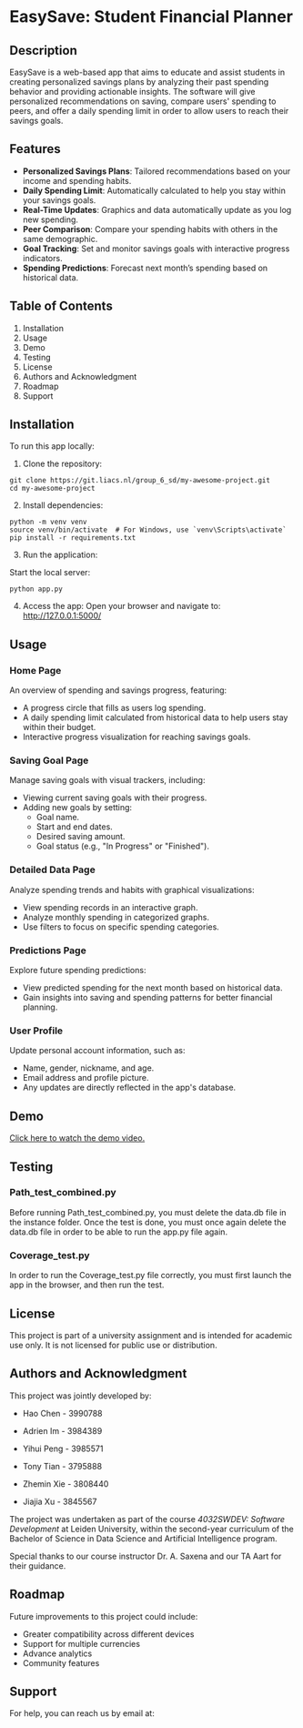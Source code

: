 # EasySave: Student Financial Planner


## Description

EasySave is a web-based app that aims to educate and assist students in creating personalized savings plans by analyzing their past spending behavior and providing actionable insights. The software will give personalized recommendations on saving, compare users' spending to peers, and offer a daily spending limit in order to allow users to reach their savings goals.

## Features
- **Personalized Savings Plans**: Tailored recommendations based on your income and spending habits.
- **Daily Spending Limit**: Automatically calculated to help you stay within your savings goals.
- **Real-Time Updates**: Graphics and data automatically update as you log new spending.
- **Peer Comparison**: Compare your spending habits with others in the same demographic.
- **Goal Tracking**: Set and monitor savings goals with interactive progress indicators.
- **Spending Predictions**: Forecast next month’s spending based on historical data.


## Table of Contents

1. Installation
2. Usage
3. Demo
4. Testing
5. License
6. Authors and Acknowledgment
7. Roadmap
8. Support

## Installation
To run this app locally:

1. Clone the repository:

```
git clone https://git.liacs.nl/group_6_sd/my-awesome-project.git
cd my-awesome-project
```

2. Install dependencies:

```
python -m venv venv
source venv/bin/activate  # For Windows, use `venv\Scripts\activate`
pip install -r requirements.txt
```

3. Run the application:

Start the local server:
```
python app.py
```

4. Access the app:
Open your browser and navigate to:
http://127.0.0.1:5000/


## Usage

### Home Page  
An overview of spending and savings progress, featuring:  
- A progress circle that fills as users log spending.  
- A daily spending limit calculated from historical data to help users stay within their budget.  
- Interactive progress visualization for reaching savings goals.  

### Saving Goal Page  
Manage saving goals with visual trackers, including:  
- Viewing current saving goals with their progress.  
- Adding new goals by setting:  
  - Goal name.  
  - Start and end dates.  
  - Desired saving amount.  
  - Goal status (e.g., "In Progress" or "Finished").  

### Detailed Data Page  
Analyze spending trends and habits with graphical visualizations:  
- View spending records in an interactive graph.  
- Analyze monthly spending in categorized graphs.  
- Use filters to focus on specific spending categories.  


### Predictions Page  
Explore future spending predictions:  
- View predicted spending for the next month based on historical data.  
- Gain insights into saving and spending patterns for better financial planning.  

### User Profile  
Update personal account information, such as:  
- Name, gender, nickname, and age.  
- Email address and profile picture.  
- Any updates are directly reflected in the app's database.  


## Demo

[Click here to watch the demo video.](https://leidenuniv1-my.sharepoint.com/:v:/g/personal/s3990788_vuw_leidenuniv_nl/EWQqtigp00xGjRqCbi2F1q8B63BJgNNwN9CLoWdJs7FKsg?e=0y7rta)

## Testing

### Path_test_combined.py

Before running Path_test_combined.py, you must delete the data.db file in the instance folder. Once the test is done, you must once again delete the data.db file in order to be able to run the app.py file again.

### Coverage_test.py

In order to run the Coverage_test.py file correctly, you must first launch the app in the browser, and then run the test.

## License 
This project is part of a university assignment and is intended for academic use only. It is not licensed for public use or distribution.

## Authors and Acknowledgment
This project was jointly developed by: 

- Hao Chen - 3990788

- Adrien Im - 3984389

- Yihui Peng - 3985571

- Tony Tian - 3795888

- Zhemin Xie - 3808440

- Jiajia Xu - 3845567

The project was undertaken as part of the course *4032SWDEV: Software Development* at Leiden University, 
within the second-year curriculum of the Bachelor of Science in Data Science and Artificial Intelligence program.

Special thanks to our course instructor Dr. A. Saxena and our TA Aart for their guidance.

## Roadmap
Future improvements to this project could include:
- Greater compatibility across different devices
- Support for multiple currencies
- Advance analytics
- Community features

## Support
For help, you can reach us by email at: